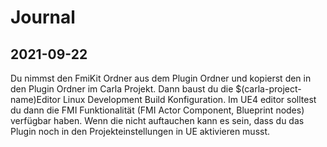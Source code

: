 # Journal

## 2021-09-22

Du nimmst den FmiKit Ordner aus dem Plugin Ordner und kopierst den in den Plugin Ordner im Carla Projekt. Dann baust du die $(carla-project-name)Editor Linux Development Build Konfiguration. Im UE4 editor solltest du dann die FMI Funktionalität (FMI Actor Component, Blueprint nodes) verfügbar haben. Wenn die nicht auftauchen kann es sein, dass du das Plugin noch in den Projekteinstellungen in UE aktivieren musst.

